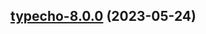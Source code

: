 

## [typecho-8.0.0](https://github.com/succelle/charts/compare/typecho-7.0.21...typecho-8.0.0) (2023-05-24)


